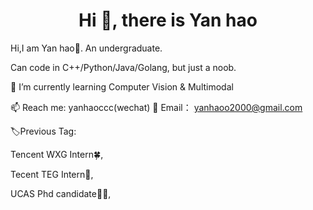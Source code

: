 <h1 align="center">Hi 👋, there is Yan hao</h1>


Hi,I am Yan hao👋. An undergraduate.


<!-- Interested in **Computer Vision**,  **Multimodal**, Distributed System, But just know little. -->

Can code in C++/Python/Java/Golang, but just a noob.

🌱 I’m currently learning Computer Vision & Multimodal



📫 Reach me: yanhaoccc(wechat)
📮 Email： yanhaoo2000@gmail.com


🏷️Previous Tag:

Tencent WXG Intern🍀,

Tecent TEG Intern😬, 

UCAS Phd candidate🧙‍♀️,

